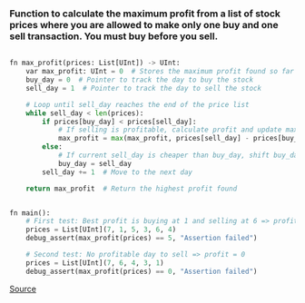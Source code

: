 ### Function to calculate the maximum profit from a list of stock prices where you are allowed to make only one buy and one sell transaction. You must buy before you sell.

```python

fn max_profit(prices: List[UInt]) -> UInt:
    var max_profit: UInt = 0  # Stores the maximum profit found so far
    buy_day = 0  # Pointer to track the day to buy the stock
    sell_day = 1  # Pointer to track the day to sell the stock

    # Loop until sell_day reaches the end of the price list
    while sell_day < len(prices):
        if prices[buy_day] < prices[sell_day]:
            # If selling is profitable, calculate profit and update max
            max_profit = max(max_profit, prices[sell_day] - prices[buy_day])
        else:
            # If current sell_day is cheaper than buy_day, shift buy_day
            buy_day = sell_day
        sell_day += 1  # Move to the next day

    return max_profit  # Return the highest profit found


fn main():
    # First test: Best profit is buying at 1 and selling at 6 => profit = 5
    prices = List[UInt](7, 1, 5, 3, 6, 4)
    debug_assert(max_profit(prices) == 5, "Assertion failed")

    # Second test: No profitable day to sell => profit = 0
    prices = List[UInt](7, 6, 4, 3, 1)
    debug_assert(max_profit(prices) == 0, "Assertion failed")

```



[Source](https://github.com/ratulb/mojo_programming/blob/main/codes/buy_and_sell_stock.mojo)
